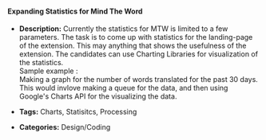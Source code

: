 #### Expanding Statistics for Mind The Word


- **Description:**
Currently the statistics for MTW is limited to a few parameters.
The task is to come up with statistics for the landing-page of the extension. This may anything that shows the usefulness of the extension.
The candidates can use Charting Libraries for visualization of the statistics.<br>
Sample example :<br>
Making a graph for the number of words translated for the past 30 days.
This would invlove making a queue for the data, and then using Google's Charts API for the visualizing the data.

- **Tags:** Charts, Statisitcs, Processing

- **Categories:** Design/Coding